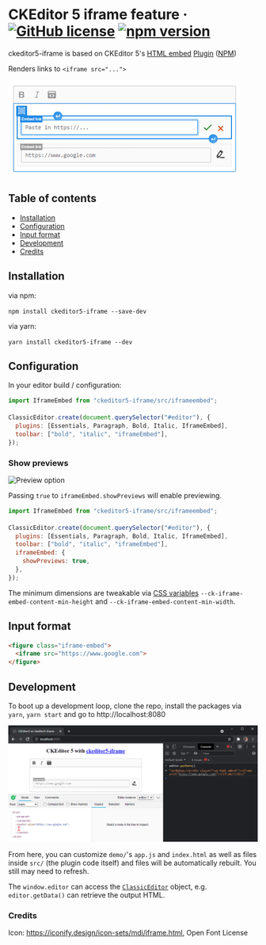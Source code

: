 # CKEditor 5 iframe feature &middot; [![GitHub license](https://img.shields.io/badge/license-MIT-blue.svg)](https://github.com/iframe/ckeditor5-iframe/blob/master/LICENSE) [![npm version](https://img.shields.io/npm/v/ckeditor5-iframe.svg?style=flat)](https://www.npmjs.com/package/ckeditor5-iframe)

ckeditor5-iframe is based on CKEditor 5's [HTML
embed](https://ckeditor.com/docs/ckeditor5/latest/features/iframe-embed.html)
[Plugin](https://ckeditor.com/docs/ckeditor5/latest/api/module_iframe-embed_iframeembed-IframeEmbed.html) ([NPM](https://www.npmjs.com/package/@ckeditor/ckeditor5-iframe-embed))

Renders links to `<iframe src="...">`

![ckeditor5-iframe in a classic build.](/screenshots/1.png?raw=true "ckeditor5-iframe in a classic build")

## Table of contents

- [Installation](#installation)
- [Configuration](#configuration)
- [Input format](#input-format)
- [Development](#development)
- [Credits](#credits)

## Installation

via npm:

`npm install ckeditor5-iframe --save-dev`

via yarn:

`yarn install ckeditor5-iframe --dev`

## Configuration

In your editor build / configuration:

```js
import IframeEmbed from "ckeditor5-iframe/src/iframeembed";

ClassicEditor.create(document.querySelector("#editor"), {
  plugins: [Essentials, Paragraph, Bold, Italic, IframeEmbed],
  toolbar: ["bold", "italic", "iframeEmbed"],
});
```

### Show previews

![Preview option](/screenshots/preview.png?raw=true "Screenshot of the in-editor
preview")

Passing `true` to `iframeEmbed.showPreviews` will enable previewing.

```js
import IframeEmbed from "ckeditor5-iframe/src/iframeembed";

ClassicEditor.create(document.querySelector("#editor"), {
  plugins: [Essentials, Paragraph, Bold, Italic, IframeEmbed],
  toolbar: ["bold", "italic", "iframeEmbed"],
  iframeEmbed: {
    showPreviews: true,
  },
});
```

The minimum dimensions are tweakable via [CSS variables](https://developer.mozilla.org/en-US/docs/Web/CSS/Using_CSS_custom_properties) `--ck-iframe-embed-content-min-height` and `--ck-iframe-embed-content-min-width`.

## Input format

```html
<figure class="iframe-embed">
  <iframe src="https://www.google.com">
</figure>
```

## Development

To boot up a development loop, clone the repo, install the packages via `yarn`, `yarn start` and go to http://localhost:8080

![Dev environment](/screenshots/dev.png?raw=true "Screenshot of dev environment")

From here, you can customize `demo/`'s `app.js` and `index.html` as well as
files inside `src/` (the plugin code itself) and files will be automatically
rebuilt. You still may need to refresh.

The `window.editor` can access the
[`ClassicEditor`](https://ckeditor.com/docs/ckeditor5/latest/api/module_editor-classic_classiceditor-ClassicEditor.html) object, e.g. `editor.getData()` can retrieve the output HTML.

### Credits

Icon: https://iconify.design/icon-sets/mdi/iframe.html, Open Font License
